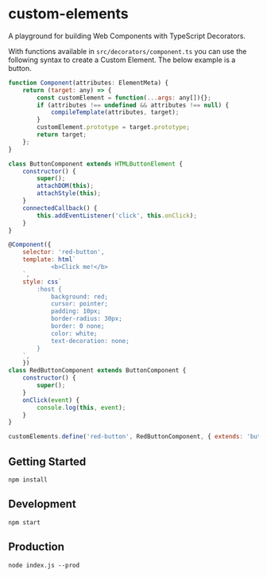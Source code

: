 # custom-elements

A playground for building Web Components with TypeScript Decorators.

With functions available in `src/decorators/component.ts` you can use the following syntax to create a Custom Element. The below example is a button.

```js
function Component(attributes: ElementMeta) {
    return (target: any) => {
        const customElement = function(...args: any[]){};
        if (attributes !== undefined && attributes !== null) {
            compileTemplate(attributes, target);
        }
        customElement.prototype = target.prototype;
        return target;
    };
}

class ButtonComponent extends HTMLButtonElement {
    constructor() {
        super();
        attachDOM(this);
		attachStyle(this);
    }
    connectedCallback() {
        this.addEventListener('click', this.onClick);
    }
}

@Component({
	selector: 'red-button',
	template: html`
            <b>Click me!</b>
    `,
	style: css`
        :host {
            background: red;
            cursor: pointer;
            padding: 10px;
            border-radius: 30px;
            border: 0 none;
            color: white;
            text-decoration: none;
        }
    `,
	})
class RedButtonComponent extends ButtonComponent {
	constructor() {
		super();
	}
	onClick(event) {
		console.log(this, event);
	}
}

customElements.define('red-button', RedButtonComponent, { extends: 'button'});

```

## Getting Started

```
npm install
```

## Development

```
npm start
```

## Production

```
node index.js --prod
```
